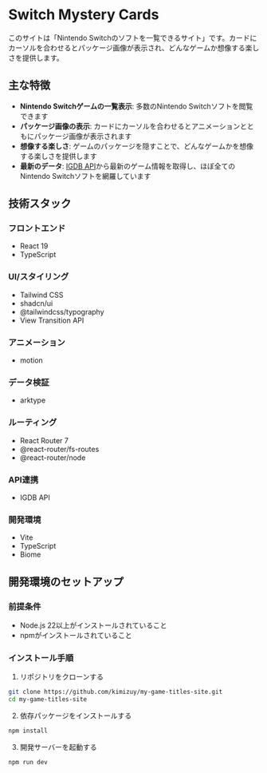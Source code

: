 # Switch Mystery Cards

このサイトは「Nintendo Switchのソフトを一覧できるサイト」です。カードにカーソルを合わせるとパッケージ画像が表示され、どんなゲームか想像する楽しさを提供します。

## 主な特徴

- **Nintendo Switchゲームの一覧表示**: 多数のNintendo Switchソフトを閲覧できます
- **パッケージ画像の表示**: カードにカーソルを合わせるとアニメーションとともにパッケージ画像が表示されます
- **想像する楽しさ**: ゲームのパッケージを隠すことで、どんなゲームかを想像する楽しさを提供します
- **最新のデータ**: [IGDB API](https://www.igdb.com/)から最新のゲーム情報を取得し、ほぼ全てのNintendo Switchソフトを網羅しています

## 技術スタック

### フロントエンド

- React 19
- TypeScript

### UI/スタイリング

- Tailwind CSS
- shadcn/ui
- @tailwindcss/typography
- View Transition API

### アニメーション

- motion

### データ検証

- arktype

### ルーティング

- React Router 7
- @react-router/fs-routes
- @react-router/node

### API連携

- IGDB API

### 開発環境

- Vite
- TypeScript
- Biome

## 開発環境のセットアップ

### 前提条件

- Node.js 22以上がインストールされていること
- npmがインストールされていること

### インストール手順

1. リポジトリをクローンする

```bash
git clone https://github.com/kimizuy/my-game-titles-site.git
cd my-game-titles-site
```

2. 依存パッケージをインストールする

```bash
npm install
```

3. 開発サーバーを起動する

```bash
npm run dev
```
